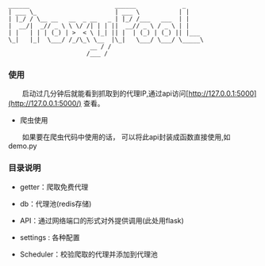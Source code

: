 ```
______                        ______             _
| ___ \_                      | ___ \           | |
| |_/ / \__ __   __  _ __   _ | |_/ /___   ___  | |
|  __/|  _// _ \ \ \/ /| | | ||  __// _ \ / _ \ | |
| |   | | | (_) | >  < \ |_| || |  | (_) | (_) || |___
\_|   |_|  \___/ /_/\_\ \__  |\_|   \___/ \___/ \_____\
                       __ / /
                      /___ /
```

### 使用

　　启动过几分钟后就能看到抓取到的代理IP,通过api访问[http://127.0.0.1:5000](http://127.0.0.1:5000/) 查看。

- 爬虫使用

　　如果要在爬虫代码中使用的话， 可以将此api封装成函数直接使用,如demo.py



### 目录说明

- getter：爬取免费代理

- db：代理池(redis存储)

- API：通过网络端口的形式对外提供调用(此处用flask)

- settings : 各种配置

- Scheduler：校验爬取的代理并添加到代理池 
